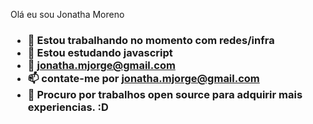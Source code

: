<h43>Olá eu sou Jonatha Moreno<h3>

- 🔭 Estou trabalhando no momento com redes/infra 
- 🌱 Estou estudando javascript
- 💬 jonatha.mjorge@gmail.com
- 📫 contate-me por jonatha.mjorge@gmail.com
- 🔭 Procuro por trabalhos open source para adquirir mais experiencias. :D
